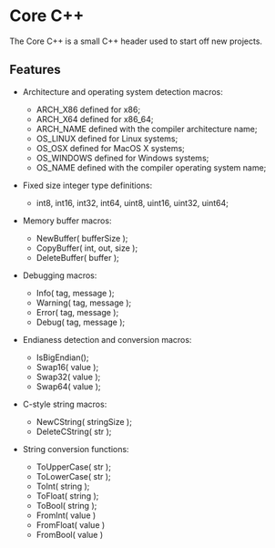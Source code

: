 Core C++
========

The Core C++ is a small C++ header used to start off new projects.

Features
--------

* Architecture and operating system detection macros:
  - ARCH_X86 defined for x86;
  - ARCH_X64 defined for x86_64;
  - ARCH_NAME defined with the compiler architecture name;
  - OS_LINUX defined for Linux systems;
  - OS_OSX defined for MacOS X systems;
  - OS_WINDOWS defined for Windows systems;
  - OS_NAME defined with the compiler operating system name;
  
* Fixed size integer type definitions:
  - int8, int16, int32, int64, uint8, uint16, uint32, uint64;
  
* Memory buffer macros:
  - NewBuffer( bufferSize );
  - CopyBuffer( int, out, size );
  - DeleteBuffer( buffer );
  
* Debugging macros:
  - Info( tag, message );
  - Warning( tag, message );
  - Error( tag, message );
  - Debug( tag, message );
  
* Endianess detection and conversion macros:
  - IsBigEndian();
  - Swap16( value );
  - Swap32( value );
  - Swap64( value );
  
* C-style string macros:
  - NewCString( stringSize );
  - DeleteCString( str );
  
* String conversion functions:
  - ToUpperCase( str );
  - ToLowerCase( str );
  - ToInt( string );
  - ToFloat( string );
  - ToBool( string );
  - FromInt( value )
  - FromFloat( value )
  - FromBool( value )
